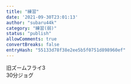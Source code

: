```yaml
---
title: "練習"
date: '2021-09-30T23:01:13'
author: "subaru44k"
category: "練習(弱)"
status: "publish"
allowComments: true
convertBreaks: false
entryHash: "55133d78f38e2ee5b5f0751d898960ef"
---
```

旧ズームフライ3<br>
30分ジョグ
